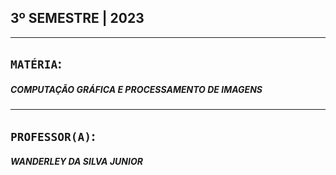 ## 3º SEMESTRE | 2023
***

## `MATÉRIA`:
##### COMPUTAÇÃO GRÁFICA E PROCESSAMENTO DE IMAGENS

***

## `PROFESSOR(A)`:
##### WANDERLEY DA SILVA JUNIOR